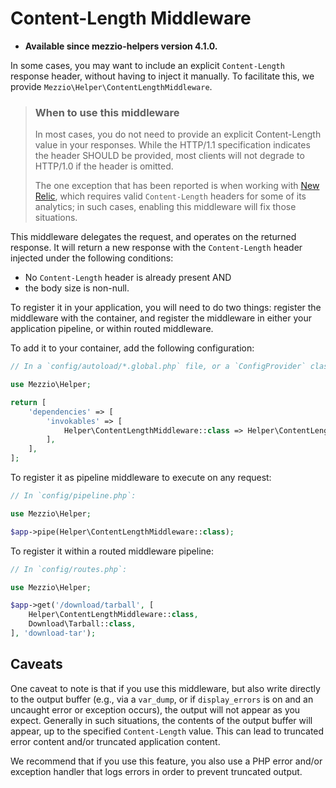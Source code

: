 # Content-Length Middleware

- **Available since mezzio-helpers version 4.1.0.**

In some cases, you may want to include an explicit `Content-Length` response
header, without having to inject it manually. To facilitate this, we provide
`Mezzio\Helper\ContentLengthMiddleware`.

> ### When to use this middleware
>
> In most cases, you do not need to provide an explicit Content-Length value
> in your responses. While the HTTP/1.1 specification indicates the header
> SHOULD be provided, most clients will not degrade to HTTP/1.0 if the header
> is omitted.
>
> The one exception that has been reported is when working with
> [New Relic](https://newrelic.com), which requires valid `Content-Length`
> headers for some of its analytics; in such cases, enabling this middleware
> will fix those situations.

This middleware delegates the request, and operates on the returned response. It
will return a new response with the `Content-Length` header injected under the
following conditions:

- No `Content-Length` header is already present AND
- the body size is non-null.

To register it in your application, you will need to do two things: register the
middleware with the container, and register the middleware in either your
application pipeline, or within routed middleware.

To add it to your container, add the following configuration:

```php
// In a `config/autoload/*.global.php` file, or a `ConfigProvider` class:

use Mezzio\Helper;

return [
    'dependencies' => [
        'invokables' => [
            Helper\ContentLengthMiddleware::class => Helper\ContentLengthMiddleware::class,
        ],
    ],
];
```

To register it as pipeline middleware to execute on any request:

```php
// In `config/pipeline.php`:

use Mezzio\Helper;

$app->pipe(Helper\ContentLengthMiddleware::class);
```

To register it within a routed middleware pipeline:

```php
// In `config/routes.php`:

use Mezzio\Helper;

$app->get('/download/tarball', [
    Helper\ContentLengthMiddleware::class,
    Download\Tarball::class,
], 'download-tar');
```

## Caveats

One caveat to note is that if you use this middleware, but also write directly
to the output buffer (e.g., via a `var_dump`, or if `display_errors` is on and
an uncaught error or exception occurs), the output will not appear as you
expect. Generally in such situations, the contents of the output buffer will
appear, up to the specified `Content-Length` value. This can lead to truncated
error content and/or truncated application content.

We recommend that if you use this feature, you also use a PHP error and/or
exception handler that logs errors in order to prevent truncated output.
